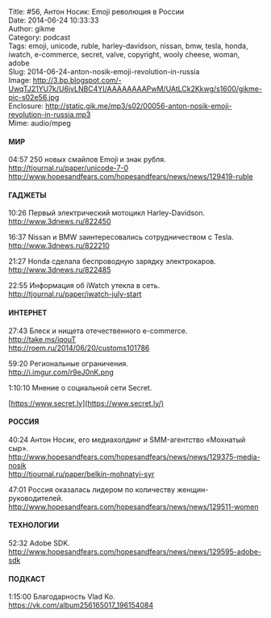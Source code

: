 Title: #56, Антон Носик: Emoji революция в России  
Date: 2014-06-24 10:33:33  
Author: gikme  
Category: podcast  
Tags: emoji, unicode, ruble, harley-davidson, nissan, bmw, tesla, honda, iwatch, e-commerce, secret, valve, copyright, wooly cheese, woman, adobe  
Slug: 2014-06-24-anton-nosik-emoji-revolution-in-russia  
Image: http://3.bp.blogspot.com/-UwqTJ21YU7k/U6jvLNBC4YI/AAAAAAAAPwM/UAtLCk2Kkwg/s1600/gikme-pic-s02e56.jpg  
Enclosure: http://static.gik.me/mp3/s02/00056-anton-nosik-emoji-revolution-in-russia.mp3  
Mime: audio/mpeg

#### МИР

04:57 250 новых смайлов Emoji и знак рубля.  
<http://tjournal.ru/paper/unicode-7-0>  
<http://www.hopesandfears.com/hopesandfears/news/news/129419-ruble>

#### ГАДЖЕТЫ

10:26 Первый электрический мотоцикл Harley-Davidson.  
<http://www.3dnews.ru/822450>

16:37 Nissan и BMW заинтересовались сотрудничеством с Tesla.  
<http://www.3dnews.ru/822210>

21:27 Honda сделала беспроводную зарядку электрокаров.  
<http://www.3dnews.ru/822485>

22:55 Информация об iWatch утекла в сеть.  
<http://tjournal.ru/paper/iwatch-july-start>

#### ИНТЕРНЕТ

27:43 Блеск и нищета отечественного e-commerce.  
<http://take.ms/iqouT>  
<http://roem.ru/2014/06/20/customs101786>

59:20 Региональные ограничения.  
<http://i.imgur.com/r9eJ0nK.png>

1:10:10 Мнение о социальной сети Secret.

[https://www.secret.ly](https://www.secret.ly/)

#### РОССИЯ

40:24 Антон Носик, его медиахолдинг и SMM-агентство «Мохнатый сыр».  
<http://www.hopesandfears.com/hopesandfears/news/news/129375-media-nosik>  
<http://tjournal.ru/paper/belkin-mohnatyi-syr>

47:01 Россия оказалась лидером по количеству женщин-руководителей.  
<http://www.hopesandfears.com/hopesandfears/news/news/129511-women>

#### ТЕХНОЛОГИИ

52:32 Adobe SDK.  
<http://www.hopesandfears.com/hopesandfears/news/news/129595-adobe-sdk>

#### ПОДКАСТ

1:15:00 Благодарность Vlad Ko.  
<https://vk.com/album256165017_196154084>

